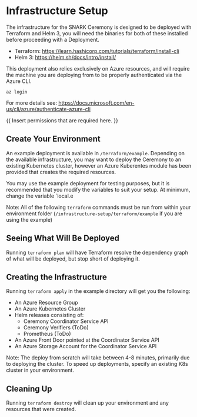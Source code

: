 # Infrastructure Setup 

The infrastructure for the SNARK Ceremony is designed to be deployed with Terraform and Helm 3, you will need the binaries for both of these installed before proceeding with a Deployment. 

- Terraform: https://learn.hashicorp.com/tutorials/terraform/install-cli
- Helm 3: https://helm.sh/docs/intro/install/

This deployment also relies exclusively on Azure resources, and will require the machine you are deploying from to be properly authenticated via the Azure CLI. 

`az login`

For more details see: https://docs.microsoft.com/en-us/cli/azure/authenticate-azure-cli

{{ Insert permissions that are required here. }}

## Create Your Environment

An example deployment is available in `/terraform/example`. Depending on the available infrastructure, you may want to deploy the Ceremony to an existing Kubernetes cluster, however an Azure Kuberentes module has been provided that creates the required resources. 

You may use the example deployment for testing purposes, but it is recommended that you modify the variables to suit your setup. At minimum, change the variable `local.e


Note: All of the following `terraform` commands must be run from within your environment folder (`/infrastructure-setup/terraform/example` if you are using the example)
## Seeing What Will Be Deployed 

Running `terraform plan` will have Terraform resolve the dependency graph of what will be deployed, but stop short of deploying it. 

## Creating the Infrastructure

Running `terraform apply` in the example directory will get you the following: 

- An Azure Resource Group
- An Azure Kubernetes Cluster
- Helm releases consisting of: 
  - Ceremony Coordinator Service API 
  - Ceremony Verifiers (ToDo)
  - Prometheus (ToDo)
- An Azure Front Door pointed at the Coordinator Service API
- An Azure Storage Account for the Coordinator Service API 

Note: The deploy from scratch will take between 4-8 minutes, primarily due to deploying the cluster. To speed up deployments, specify an existing K8s cluster in your environment.

## Cleaning Up 

Running `terraform destroy` will clean up your environment and any resources that were created.


